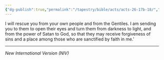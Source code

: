 ```yaml
---
{"dg-publish":true,"permalink":"/tapestry/bible/acts/acts-26-17b-18/","title":"Acts 26:17b-18","tags":["bible-verse","bible-verse"],"dgHomeLink":true,"dgShowLocalGraph":true,"dgEnableSearch":true}
---
```


 I will rescue you from your own people and from the Gentiles. I am sending you to them to open their eyes and turn them from darkness to light, and from the power of Satan to God, so that they may receive forgiveness of sins and a place among those who are sanctified by faith in me.’

---
*New International Version (NIV)*